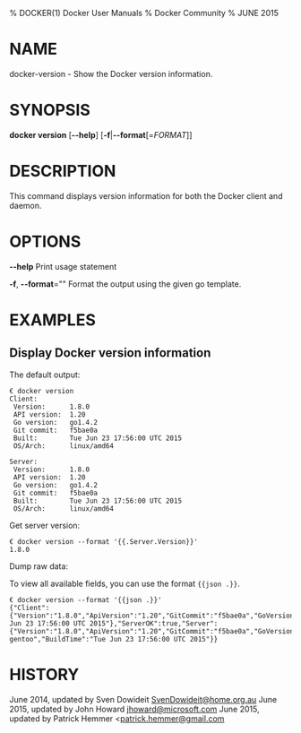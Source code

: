 % DOCKER(1) Docker User Manuals
% Docker Community
% JUNE 2015
# NAME
docker-version - Show the Docker version information.

# SYNOPSIS
**docker version**
[**--help**]
[**-f**|**--format**[=*FORMAT*]]

# DESCRIPTION
This command displays version information for both the Docker client and 
daemon. 

# OPTIONS
**--help**
    Print usage statement

**-f**, **--format**=""
    Format the output using the given go template.

# EXAMPLES

## Display Docker version information

The default output:

    € docker version
	Client:
	 Version:      1.8.0
	 API version:  1.20
	 Go version:   go1.4.2
	 Git commit:   f5bae0a
	 Built:        Tue Jun 23 17:56:00 UTC 2015
	 OS/Arch:      linux/amd64

	Server:
	 Version:      1.8.0
	 API version:  1.20
	 Go version:   go1.4.2
	 Git commit:   f5bae0a
	 Built:        Tue Jun 23 17:56:00 UTC 2015
	 OS/Arch:      linux/amd64

Get server version:

    € docker version --format '{{.Server.Version}}'
	1.8.0

Dump raw data:

To view all available fields, you can use the format `{{json .}}`.

    € docker version --format '{{json .}}'
    {"Client":{"Version":"1.8.0","ApiVersion":"1.20","GitCommit":"f5bae0a","GoVersion":"go1.4.2","Os":"linux","Arch":"amd64","BuildTime":"Tue Jun 23 17:56:00 UTC 2015"},"ServerOK":true,"Server":{"Version":"1.8.0","ApiVersion":"1.20","GitCommit":"f5bae0a","GoVersion":"go1.4.2","Os":"linux","Arch":"amd64","KernelVersion":"3.13.2-gentoo","BuildTime":"Tue Jun 23 17:56:00 UTC 2015"}}

	
# HISTORY
June 2014, updated by Sven Dowideit <SvenDowideit@home.org.au>
June 2015, updated by John Howard <jhoward@microsoft.com>
June 2015, updated by Patrick Hemmer <patrick.hemmer@gmail.com
